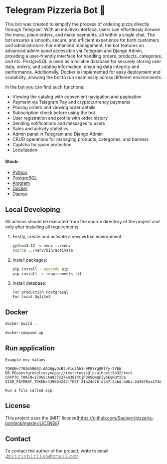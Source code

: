 # Telegram Pizzeria Bot 🍕

This bot was created to simplify the process of ordering pizza directly through Telegram. With an intuitive interface, users can effortlessly browse the menu, place orders, and make payments, all within a single chat. The bot ensures a smooth, secure, and efficient experience for both customers and administrators. For enhanced management, the bot features an advanced admin panel accessible via Telegram and Django Admin, providing a user-friendly interface for handling orders, products, categories, and etc. PostgreSQL is used as a reliable database for securely storing user data, orders, and catalog information, ensuring data integrity and performance. Additionally, Docker is implemented for easy deployment and scalability, allowing the bot to run seamlessly across different environments.

In the bot you can find such functions:
   - Viewing the catalog with convenient navigation and pagination
   - Payment via Telegram Pay and cryptocurrency payments
   - Placing orders and viewing order details
   - Subscription check before using the bot
   - User registration and profile with order history
   - Sending notifications and messages to users
   - Sales and activity statistics
   - Admin panel in Telegram and Django Admin
   - CRUD operations for managing products, categories, and banners
   - Captcha for spam protection
   - Localization

#### Stack:

- [Python](https://www.python.org/downloads/)
- [PostgreSQL](https://www.postgresql.org/)
- [Aiogram](https://docs.aiogram.dev/en/latest/)
- [Docker](https://www.docker.com/)
- [Django](https://www.djangoproject.com/)

## Local Developing

All actions should be executed from the source directory of the project and only after installing all requirements.

1. Firstly, create and activate a new virtual environment:
   ```bash
   python3.12 -m venv ../venv
   source ../venv/bin/activate
   ```
   
2. Install packages:
   ```bash
   pip install --upgrade pip
   pip install -r requirements.txt
   ```
   
3. Install database:
   ```
   For production Postgresql
   For local Sqlite3
   ```

## Docker 

   ```bash
   docker build .

   docker-compose up
   ```
   
## Run application

```
Example env values

TOKEN=7765659692:AAG0gyOcBtuFiu2Ab1-9P0YYg0KtYy-tYEW
DB_PG=postgresql+asyncpg://test:tests@localhost:5432/test
CRYPTO_TOKEN=17965:AA83cK37am3814tjP8R50mqFiy5EgRQYzca
STAR_PAYMENT_TOKEN=439694247:TEST:21a24e76-d547-4cbd-bdba-2a98f9aa474e

Run a file called app.
```

## License

This project uses the [MIT] license(https://github.com/Sauberr/pizzeria-bot/blob/master/LICENSE)

## Contact 

To contact the author of the project, write to email 𝚍𝚖𝚒𝚝𝚛𝚒𝚢𝚋𝚒𝚛𝚒𝚕𝚔𝚘@𝚐𝚖𝚊𝚒𝚕.𝚌𝚘𝚖.
